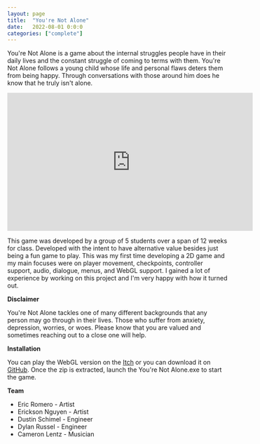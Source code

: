 ```yaml
---
layout: page
title:  "You're Not Alone"
date:   2022-08-01 0:0:0
categories: ["complete"]
---
```

You're Not Alone is a game about the internal struggles people have in their daily lives and the constant struggle of coming to terms with them. You're Not Alone follows a young child whose life and personal flaws deters them from being happy. Through conversations with those around him does he know that he truly isn't alone.

<center><iframe width="560" height="315" src="https://www.youtube.com/embed/s7HZhZlG4oY?si=9kk4gN2b3550Hj-T" title="YouTube video player" frameborder="0" allow="accelerometer; autoplay; clipboard-write; encrypted-media; gyroscope; picture-in-picture; web-share" referrerpolicy="strict-origin-when-cross-origin" allowfullscreen></iframe></center>

This game was developed by a group of 5 students over a span of 12 weeks for class. Developed with the intent to have alternative value besides just being a fun game to play. This was my first time developing a 2D game and my main focuses were on player movement, checkpoints, controller support, audio, dialogue, menus, and WebGL support. I gained a lot of experience by working on this project and I'm very happy with how it turned out.

**Disclaimer**

You're Not Alone tackles one of many different backgrounds that any person may go through in their lives. Those who suffer from anxiety, depression, worries, or woes. Please know that you are valued and sometimes reaching out to a close one will help.

**Installation** 

You can play the WebGL version on the [Itch][yourenotalone-itch] or you can download it on [GitHub][yourenotalone-git]. Once the zip is extracted, launch the You're Not Alone.exe to start the game.

**Team** 
- Eric Romero - Artist
- Erickson Nguyen - Artist
- Dustin Schimel - Engineer
- Dylan Russel - Engineer
- Cameron Lentz - Musician

[yourenotalone-git]: https://github.com/DustinSchimel/Youre_Not_Alone
[yourenotalone-itch]: https://dustinschimel.itch.io/youre-not-alone
